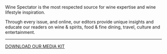 Wine Spectator is the most respected source for wine expertise and wine lifestyle inspiration.

Through every issue, and online, our editors provide unique insights and educate our readers on wine & spirits, food & fine dining, travel, culture and entertainment. 

<hr class="g-width-30x g-brd-primary g-my-40">

<a href="/images/pdf/WSMediaKit_2022.pdf?v=v1" class="btn btn-md u-btn-outline-primary g-brd-2 g-rounded-10">DOWNLOAD OUR MEDIA KIT</a>

